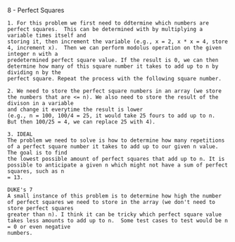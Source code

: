 8 - Perfect Squares

    1. For this problem we first need to ddtermine which numbers are perfect squares.  This can be determined with by multiplying a variable times itself and
    storing it, then increment the variable (e.g., x = 2, x * x = 4, store 4, increment x).  Then we can perform modolus operation on the given integer n with a
    predetermined perfect square value. If the result is 0, we can then determine how many of this square number it takes to add up to n by dividing n by the
    perfect square. Repeat the process with the following square number.

    2. We need to store the perfect square numbers in an array (we store the numbers that are <= n). We also need to store the result of the divison in a variable
    and change it everytime the result is lower 
    (e.g., n = 100, 100/4 = 25, it would take 25 fours to add up to n.  But then 100/25 = 4, we can replace 25 with 4).

    3. IDEAL
    The problem we need to solve is how to determine how many repetitions of a perfect square number it takes to add up to our given n value.  The goal is to find
    the lowest possible amount of perfect squares that add up to n. It is possible to anticipate a given n which might not have a sum of perfect squares, such as n
    = 13.

    DUKE's 7
    A small instance of this problem is to determine how high the number of perfect squares we need to store in the array (we don't need to store perfect squares
    greater than n). I think it can be tricky which perfect square value takes less amounts to add up to n.  Some test cases to test would be n = 0 or even negative
    numbers.


